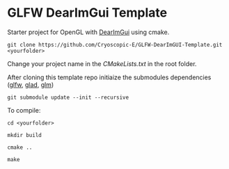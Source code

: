# GLFW DearImGui Template

Starter project for OpenGL with [DearImGui](https://github.com/ocornut/imgui) using cmake.


`git clone https://github.com/Cryoscopic-E/GLFW-DearImGUI-Template.git <yourfolder>`

Change your project name in the _CMakeLists.txt_ in the root folder.

After cloning this template repo initiaize the submodules dependencies ([glfw](https://github.com/glfw/glfw), [glad](https://github.com/Dav1dde/glad), [glm](https://github.com/g-truc/glm))

`git submodule update --init --recursive`

To compile:

`cd <yourfolder>`

`mkdir build`

`cmake ..`

`make`
